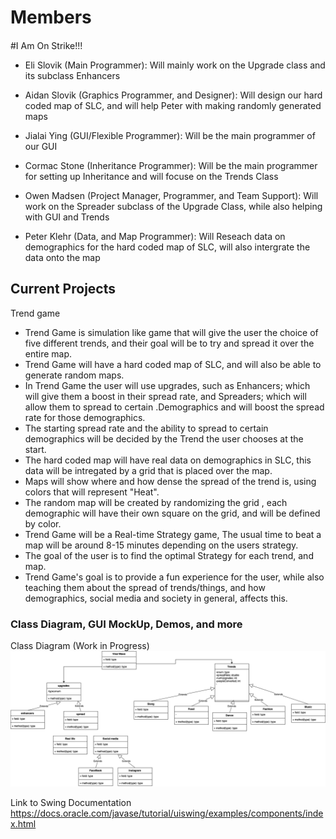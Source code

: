 
# Members

####
#I Am On Strike!!!
* Eli Slovik (Main Programmer): Will mainly work on the Upgrade class and its subclass Enhancers

* Aidan Slovik (Graphics Programmer, and Designer): Will design our hard coded map of SLC, and will help Peter with making randomly generated maps

* Jialai Ying (GUI/Flexible Programmer): Will be the main programmer of our GUI

* Cormac Stone (Inheritance Programmer): Will be the main programmer for setting up Inheritance and will focuse on the Trends Class

* Owen Madsen (Project Manager, Programmer, and Team Support): Will work on the Spreader subclass of the Upgrade Class, while also helping with GUI and Trends

* Peter Klehr (Data, and Map Programmer): Will Reseach data on demographics for the hard coded map of SLC, will also intergrate the data onto the map

## Current Projects

Trend game

* Trend Game is simulation like game that will give the user the choice of five different trends, and their goal will be to try and spread it over the entire map.
* Trend Game will have a hard coded map of SLC, and will also be able to generate random maps.
* In Trend Game the user will use upgrades, such as Enhancers; which will give them a boost in their spread rate, and Spreaders; which will allow them to spread to certain .Demographics and will boost the spread rate for those demographics.
* The starting spread rate and the ability to spread to certain demographics will be decided by the Trend the user chooses at the start.
* The hard coded map will have real data on demographics in SLC, this data will be intregated by a grid that is placed over the map.
* Maps will show where and how dense the spread of the trend is, using colors that will represent "Heat".
* The random map will be created by randomizing the grid , each demographic will have their own square on the grid, and will be defined by color.
* Trend Game will be a Real-time Strategy game, The usual time to beat a map will be around 8-15 minutes depending on the users strategy.
* The goal of the user is to find the optimal Strategy for each trend, and map.
* Trend Game's goal is to provide a fun experience for the user, while also teaching them about the spread of trends/things, and how demographics, social media and society in general, affects this.

### Class Diagram, GUI MockUp, Demos, and more

Class Diagram (Work in Progress)
![ClassDiagram](images/trendGameClassDiagram.png)

Link to Swing Documentation
<https://docs.oracle.com/javase/tutorial/uiswing/examples/components/index.html>
